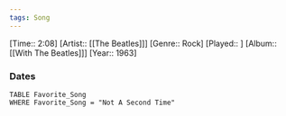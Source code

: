 ```yaml
---
tags: Song  
---
```

[Time:: 2:08]
[Artist:: [[The Beatles]]]
[Genre:: Rock]
[Played:: ]
[Album:: [[With The Beatles]]]
[Year:: 1963]
### Dates
````dataview
TABLE Favorite_Song
WHERE Favorite_Song = "Not A Second Time"
````